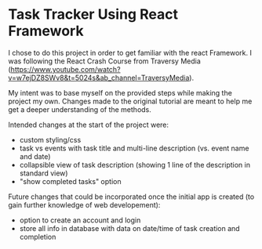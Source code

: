 # Task Tracker Using React Framework

I chose to do this project in order to get familiar with the react Framework. I was following the React Crash Course from Traversy Media (https://www.youtube.com/watch?v=w7ejDZ8SWv8&t=5024s&ab_channel=TraversyMedia).

My intent was to base myself on the provided steps while making the project my own. Changes made to the original tutorial are meant to help me get a deeper understanding of the methods.

Intended changes at the start of the project were:
- custom styling/css
- task vs events with task title and multi-line description (vs. event name and date)
- collapsible view of task description (showing 1 line of the description in standard view)
- "show completed tasks" option

Future changes that could be incorporated once the initial app is created (to gain further knowledge of web developement):
- option to create an account and login
- store all info in database with data on date/time of task creation and completion
